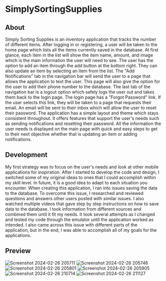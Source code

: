 # SimplySortingSupplies

## About
Simply Sorting Supplies is an inventory application that tracks the number of different items. After logging in or registering, a user will be taken to the home page which lists all the items currently saved in the database. At first glance, each item in the list will show the item name, amount, and image which is the main information the user will need to see. The user has the option to add an item through the add button at the bottom right. They can also update an item by selecting an item from the list. The "Add Notifications" tab in the navigation bar will send the user to a page that allows the application to text the user. This page will also give the option for the user to add their phone number to the database. The last tab of the navigation bar is a logout option which safely logs the user out and takes them back to the login page. The login page has a "Forgot Password" link. If the user selects this link, they will be taken to a page that requests their email. An email will be sent to their inbox which will allow the user to reset their password. The application has a simple layout and theme which stays consistent throughout. It offers features that support the user's needs such as sending notifications and resetting their password. All the information the user needs is displayed on the main page with quick and easy steps to get to their next objective whether that is updating an item or adding notifications.

## Development
My first strategy was to focus on the user's needs and look at other mobile applications for inspiration. After I started to develop the code and design, I switched some of my original ideas to ones that I could accomplish within my skill level. In future, it is a good idea to adapt to each situation you encounter. When creating this application, I ran into issues saving the data to the database. To overcome this issue, I researched and reviewed questions and answers other users posted with similar issues. I also watched multiple videos that gave step by step instructions on how to save data to the database. I took information from different sources and combined them until it fit my needs. It took several attempts as I changed and tested my code through the emulator until the application worked as intended. I also came across this issue with different parts of the application, but in the end, I was able to accomplish all of my goals for the applications.

## Preview
![Screenshot 2024-02-26 205711](https://github.com/user-attachments/assets/ab7506b6-caa8-48e2-84e8-62341b81283d)
![Screenshot 2024-02-26 205746](https://github.com/user-attachments/assets/b2b300dc-a804-4e55-ad38-e0dd46d56bce)
![Screenshot 2024-02-26 205801](https://github.com/user-attachments/assets/1603716c-6d11-4946-831f-4e94ceb6f03e)
![Screenshot 2024-02-26 205905](https://github.com/user-attachments/assets/14e00361-c331-4937-9d3d-dccdc326874a)
![Screenshot 2024-02-26 210714](https://github.com/user-attachments/assets/9735fc1c-761d-49a5-adad-7d79902f1a7a)
![Screenshot 2024-02-26 211127](https://github.com/user-attachments/assets/b151a11a-5e42-4ace-aafa-1c43e0f57c13)
